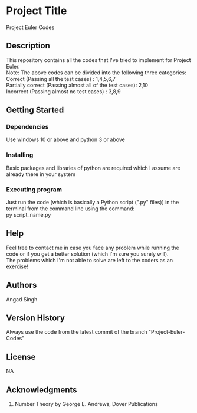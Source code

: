 # Project Title

Project Euler Codes

## Description

This repository contains all the codes that I've tried to implement for Project Euler.  
Note: The above codes can be divided into the following three categories:  
Correct (Passing all the test cases)                    : 1,4,5,6,7  
Partially correct (Passing almost all of the test cases): 2,10  
Incorrect (Passing almost no test cases)                : 3,8,9

## Getting Started

### Dependencies

Use windows 10 or above and python 3 or above

### Installing

Basic packages and libraries of python are required which I assume are already there in your system

### Executing program

Just run the code (which is basically a Python script (".py" files)) in the terminal from the command line using the command:  
py script_name.py

## Help

Feel free to contact me in case you face any problem while running the code or if you get a better solution (which I'm sure you surely will).  
The problems which I'm not able to solve are left to the coders as an exercise!

## Authors

Angad Singh

## Version History

Always use the code from the latest commit of the branch "Project-Euler-Codes"

## License

NA

## Acknowledgments
1. Number Theory by George E. Andrews, Dover Publications

